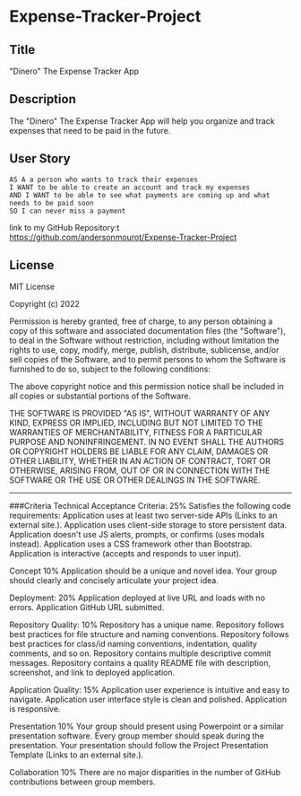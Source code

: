 # Expense-Tracker-Project

## Title
"Dinero" The Expense Tracker App

## Description
The "Dinero" The Expense Tracker App will help you organize and track expenses that need to be paid in the future.



## User Story

```
AS A a person who wants to track their expenses
I WANT to be able to create an account and track my expenses
AND I WANT to be able to see what payments are coming up and what needs to be paid soon
SO I can never miss a payment
```

link to my GitHub Repository:t
https://github.com/andersonmourot/Expense-Tracker-Project

## License

MIT License

Copyright (c) 2022 

Permission is hereby granted, free of charge, to any person obtaining a copy
of this software and associated documentation files (the "Software"), to deal
in the Software without restriction, including without limitation the rights
to use, copy, modify, merge, publish, distribute, sublicense, and/or sell
copies of the Software, and to permit persons to whom the Software is
furnished to do so, subject to the following conditions:

The above copyright notice and this permission notice shall be included in all
copies or substantial portions of the Software.

THE SOFTWARE IS PROVIDED "AS IS", WITHOUT WARRANTY OF ANY KIND, EXPRESS OR
IMPLIED, INCLUDING BUT NOT LIMITED TO THE WARRANTIES OF MERCHANTABILITY,
FITNESS FOR A PARTICULAR PURPOSE AND NONINFRINGEMENT. IN NO EVENT SHALL THE
AUTHORS OR COPYRIGHT HOLDERS BE LIABLE FOR ANY CLAIM, DAMAGES OR OTHER
LIABILITY, WHETHER IN AN ACTION OF CONTRACT, TORT OR OTHERWISE, ARISING FROM,
OUT OF OR IN CONNECTION WITH THE SOFTWARE OR THE USE OR OTHER DEALINGS IN THE
SOFTWARE.








---
###Criteria
Technical Acceptance Criteria: 25%
Satisfies the following code requirements:
    Application uses at least two server-side APIs (Links to an external site.).
    Application uses client-side storage to store persistent data.
    Application doesn't use JS alerts, prompts, or confirms (uses modals instead).
    Application uses a CSS framework other than Bootstrap.
    Application is interactive (accepts and responds to user input).

Concept 10%
    Application should be a unique and novel idea.
    Your group should clearly and concisely articulate your project idea.

Deployment: 20%
    Application deployed at live URL and loads with no errors.
    Application GitHub URL submitted.

Repository Quality: 10%
    Repository has a unique name.
    Repository follows best practices for file structure and naming conventions.
    Repository follows best practices for class/id naming conventions, indentation, quality comments, and so on.
    Repository contains multiple descriptive commit messages.
    Repository contains a quality README file with description, screenshot, and link to deployed application.

Application Quality: 15%
    Application user experience is intuitive and easy to navigate.
    Application user interface style is clean and polished.
    Application is responsive.

Presentation 10%
    Your group should present using Powerpoint or a similar presentation software.
    Every group member should speak during the presentation.
    Your presentation should follow the Project Presentation Template (Links to an external site.).

Collaboration 10%
There are no major disparities in the number of GitHub contributions between group members.
